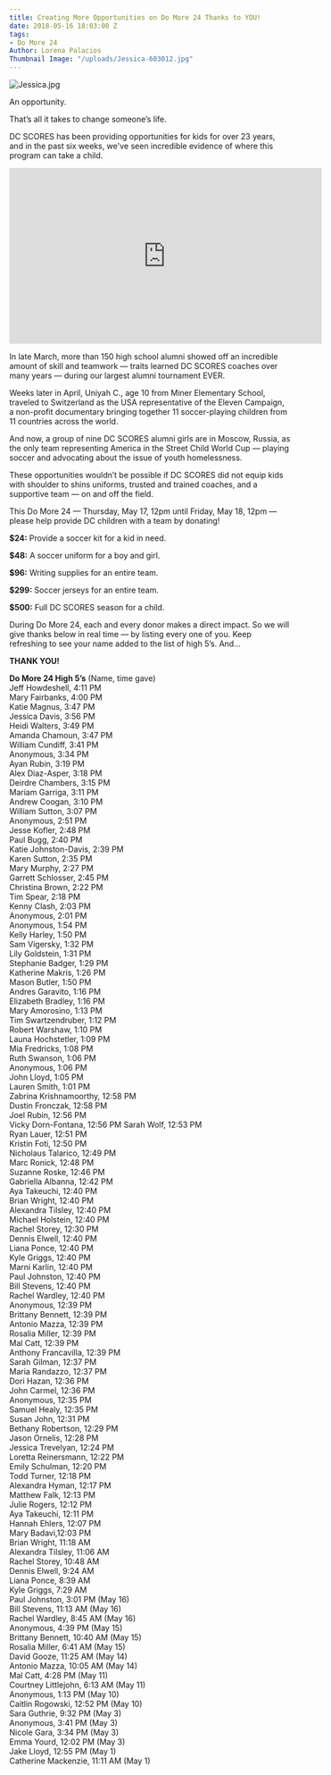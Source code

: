 ```yaml
---
title: Creating More Opportunities on Do More 24 Thanks to YOU!
date: 2018-05-16 18:03:00 Z
tags:
- Do More 24
Author: Lorena Palacios
Thumbnail Image: "/uploads/Jessica-603012.jpg"
---
```


![Jessica.jpg](/uploads/Jessica.jpg)

An opportunity.

That’s all it takes to change someone’s life.




DC SCORES has been providing opportunities for kids for over 23 years, and in the past six weeks, we've seen incredible evidence of where this program can take a child.

<iframe width="560" height="315" src="https://www.youtube.com/embed/sP-fFc6cIds" frameborder="0" allow="autoplay; encrypted-media" allowfullscreen></iframe>

In late March, more than 150 high school alumni showed off an incredible amount of skill and teamwork — traits learned DC SCORES coaches over many years — during our largest alumni tournament EVER.

Weeks later in April, Uniyah C., age 10 from Miner Elementary School, traveled to Switzerland as the USA representative of the Eleven Campaign, a non-profit documentary bringing together 11 soccer-playing children from 11 countries across the world.

And now, a group of nine DC SCORES alumni girls are in Moscow, Russia, as the only team representing America in the Street Child World Cup — playing soccer and advocating about the issue of youth homelessness.

These opportunities wouldn’t be possible if DC SCORES did not equip kids with shoulder to shins uniforms, trusted and trained coaches, and a supportive team — on and off the field.

This Do More 24 — Thursday, May 17, 12pm until Friday, May 18, 12pm — please help provide DC children with a team by donating!

**$24:** Provide a soccer kit for a kid in need.

**$48:** A soccer uniform for a boy and girl.

**$96:** Writing supplies for an entire team.

**$299:** Soccer jerseys for an entire team.

**$500:** Full DC SCORES season for a child.

During Do More 24, each and every donor makes a direct impact. So we will give thanks below in real time — by listing every one of you. Keep refreshing to see your name added to the list of high 5’s. And...

**THANK YOU!**

**Do More 24 High 5’s**
(Name, time gave)<br>
Jeff Howdeshell, 4:11 PM <br>
Mary Fairbanks, 4:00 PM <br>
Katie Magnus, 3:47 PM <br>
Jessica Davis, 3:56 PM <br>
Heidi Walters, 3:49 PM <br>
Amanda Chamoun, 3:47 PM <br> 
William Cundiff, 3:41 PM <br> 
Anonymous, 3:34 PM <br>
Ayan Rubin, 3:19 PM <br>
Alex Diaz-Asper, 3:18 PM <br>
Deirdre Chambers, 3:15 PM <br>
Mariam Garriga, 3:11 PM <br>
Andrew Coogan, 3:10 PM <br>
William Sutton, 3:07 PM <br>
Anonymous, 2:51 PM <br>
Jesse Kofler, 2:48 PM <br>
Paul Bugg, 2:40 PM <br>
Katie Johnston-Davis, 2:39 PM <br>
Karen Sutton, 2:35 PM <br>
Mary Murphy, 2:27 PM <br>
Garrett Schlosser, 2:45 PM <br>
Christina Brown, 2:22 PM <br>
Tim Spear, 2:18 PM <br>
Kenny Clash, 2:03 PM <br>
Anonymous, 2:01 PM <br>
Anonymous, 1:54 PM <br> 
Kelly Harley, 1:50 PM <br>
Sam Vigersky, 1:32 PM <br>
Lily Goldstein, 1:31 PM <br>
Stephanie Badger, 1:29 PM <br>
Katherine Makris, 1:26 PM <br>
Mason Butler, 1:50 PM <br>
Andres Garavito, 1:16 PM <br>
Elizabeth Bradley, 1:16 PM <br>
Mary Amorosino, 1:13 PM <br>
Tim Swartzendruber, 1:12 PM <br>
Robert Warshaw, 1:10 PM <br>
Launa Hochstetler, 1:09 PM <br>
Mia Fredricks, 1:08 PM <br>
Ruth Swanson, 1:06 PM <br>
Anonymous, 1:06 PM <br>
John Lloyd, 1:05 PM <br>
Lauren Smith, 1:01 PM <br>
Zabrina Krishnamoorthy, 12:58 PM <br>
Dustin Fronczak, 12:58 PM <br>
Joel Rubin, 12:56 PM <br>
Vicky Dorn-Fontana, 12:56 PM
Sarah Wolf, 12:53 PM <br>
Ryan Lauer, 12:51 PM <br>
Kristin Foti, 12:50 PM <br>
Nicholaus Talarico, 12:49 PM <br>
Marc Ronick, 12:48 PM <br>
Suzanne Roske, 12:46 PM <br> 
Gabriella Albanna, 12:42 PM <br>
Aya Takeuchi, 12:40 PM <br>
Brian Wright, 12:40 PM <br>
Alexandra Tilsley, 12:40 PM <br>
Michael Holstein, 12:40 PM <br>
Rachel Storey, 12:30 PM <br>
Dennis Elwell, 12:40 PM <br>
Liana Ponce, 12:40 PM <br>
Kyle Griggs, 12:40 PM <br>
Marni Karlin, 12:40 PM <br>
Paul Johnston, 12:40 PM <br>
Bill Stevens, 12:40 PM <br>
Rachel Wardley, 12:40 PM <br>
Anonymous, 12:39 PM <br>
Brittany Bennett, 12:39 PM <br>
Antonio Mazza, 12:39 PM <br>
Rosalia Miller, 12:39 PM <br>
Mal Catt, 12:39 PM <br> 
Anthony Francavilla, 12:39 PM <br>
Sarah Gilman, 12:37 PM <br>
Maria Randazzo, 12:37 PM <br>
Dori Hazan, 12:36 PM <br>
John Carmel, 12:36 PM <br>
Anonymous, 12:35 PM <br>
Samuel Healy, 12:35 PM <br>
Susan John, 12:31 PM <br>
Bethany Robertson, 12:29 PM <br>
Jason Ornelis, 12:28 PM <br>
Jessica Trevelyan, 12:24 PM <br>
Loretta Reinersmann, 12:22 PM <br>
Emily Schulman, 12:20 PM <br>
Todd Turner, 12:18 PM <br>
Alexandra Hyman, 12:17 PM <br>
Matthew Falk, 12:13 PM <br>
Julie Rogers, 12:12 PM <br>
Aya Takeuchi, 12:11 PM <br>
Hannah Ehlers, 12:07 PM <br>
Mary Badavi,12:03 PM <br>
Brian Wright, 11:18 AM <br>
Alexandra Tilsley, 11:06 AM <br>
Rachel Storey, 10:48 AM <br>
Dennis Elwell, 9:24 AM <br>
Liana Ponce, 8:39 AM <br>
Kyle Griggs, 7:29 AM <br>
Paul Johnston, 3:01 PM (May 16) <br>
Bill Stevens, 11:13 AM (May 16) <br>
Rachel Wardley, 8:45 AM (May 16) <br>
Anonymous, 4:39 PM (May 15) <br>
Brittany Bennett, 10:40 AM (May 15) <br>
Rosalia Miller, 6:41 AM (May 15) <br>
David Gooze, 11:25 AM (May 14) <br>
Antonio Mazza, 10:05 AM (May 14) <br>
Mal Catt, 4:28 PM (May 11) <br>
Courtney Littlejohn, 6:13 AM (May 11) <br>
Anonymous, 1:13 PM (May 10) <br>
Caitlin Rogowski, 12:52 PM (May 10) <br>
Sara Guthrie, 9:32 PM (May 3) <br>
Anonymous, 3:41 PM (May 3) <br>
Nicole Gara, 3:34 PM (May 3) <br>
Emma Yourd, 12:02 PM (May 3) <br>
Jake Lloyd, 12:55 PM (May 1) <br>
Catherine Mackenzie, 11:11 AM (May 1) <br>